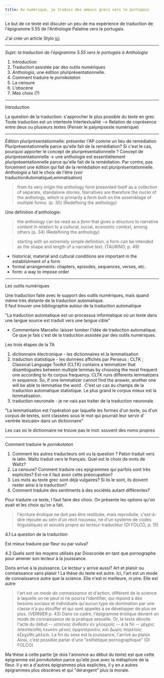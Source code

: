 ```yaml
---
title: Au numérique, je traduis des amours grecs vers le portugais
--- 
```


Le but de ce texte est discuter un peu de ma expérience de traduction de l'épigramme 5.55 de l'Anthologie Palatine vers le portugais. 

J'ai crée un article Stylo [ici](https://stylo.huma-num.fr/article/6412309ba12b9d0012ebb0d1/preview)

---

*Sujet: la traduction de l'épigramme 5.55 vers le portugais à *Anthologia** 

1. Introduction
2. Traduction assistée par des outils numériques
3. *Anthologia*, une édition pluriprésentationnelle.
4. Comment traduire le *pornikotaton*
5. La censure
6. L'obscène
7. Mes choix (?)


---

Introduction

La question de la traduction: s'approcher le plus possible du texte en grec
Toute traduction est un intertexte
Intertextualité --> Relation de coprésence entre deux ou plusieurs textes (Penser le palympseste numérique)

--- 

Édition pluriprésentationnelle: présenter l'AP comme un lieu de remédiation
Pluriprésentationnelle parce qu'elle fait de la remédiation? Si c'est le cas, pourquoi apporter le concept de pluriprésentationnelle ?
Concept de pluriprésentationnelle -> une anthologie est essentiellement pluriprésentationnelle parce qu'elle fait de la remédiation.
Par contre, pas forcement une édition qui fait de la remédiation est pluriprésentationnelle. 
*Anthologia* a fait le choix de l'être (voir traductionAutomatiqueLemmatisation)


> from its very origin the anthology form presented itself as a collection of separate, standalone stories. Narratives are therefore the *nuclei* of the anthology, which is primarily a form built on the assemblage of multiple forms. (p. 30) (Redefining the anthology)

Une définition d'anthologie: 

> the anthology can be read as a *form* that gives a *structure* to narrative *content* in relation to a cultural, social, economic *context*, among others (p. 34) (Redefining the anthology)

> starting with an extremely simple definition, a form can be intended as the shape and length of a narrative text. (TAURINO, p. 49)
- historical, material and cultural conditions are important in the establishment of a form
- formal arrangements: chapters, episodes, sequences, verses, etc.
- form: a way to impose order

<!-- Format:
- des components structuraux qui affectent le contenu
- "the total body of knowledge systematically and consciously assembled to facilitate the future adaptation under license of the program" (Moran and Malbon 2006: 7)
- Dimension legale
- Dimension culturale 
- Dimension economique
- Dimension productive (Jean K. Chalaby)
- Dimension narrative

Forme:
- "an arrangement of elements -- an ordering, patterning, or shaping" (Levine 2015: 3)
- "Totalité" de la forme 
- "Rhythm", la temporalité de la forme
- Hierarchie, l'ordre de la forme
- "Réseau" les formes, et les réseaux, ont des configurations systematisées et ordonnées.

Formula:
- " a process of absorption of cultural practices or norms, and genre, which has a long history in literary studies taking a structuralist perspective in search for narrative patterns and cues" (p. 40)

Ces trois termes sont importants pour comprendre l'importance de la repétition, de la regularité et du retour aux anthologies. (TAURINO)
-->
---

Les outils numériques

Une traduction faite avec le support des outils numériques, mais quand même très distante de la traduction automatique.  
Il faut trouver une bibliographie autour de la traduction automatique

"La traduction automatique est un processus informatique où un texte dans une langue source est traduit vers une langue cible" 
- Commentaire Marcello: laisser tomber l'idée de traduction automatique. Ce que je fais c'est de la traduction assistée par des outils numériques.

Les trois étapes de la TA
1. dictionnaire électronique - les dictionnaires et la lemmatisation
2. traduction statistique - les données affichés par Perseus ; CLTK ; Classical Language Toolkit (CLTK) contains a lemmatizer that disambiguates between multiple lemmas by choosing the most frequent one according to its corpus frequency.  CLTK runs differents lemmatizers in sequence. So, if one lemmatizer cannot find the answer, another one will be able to lemmatise the word <!-- Je n'ai pas parlé du CLTK, mais du Morpheus -->. C'est un cas au champs de la traduction automatique statistique. Le plus grand le corpus mieux est la lemmatisation.
3. traduction neuronale - je ne vais pas traiter de la traduction neuronale.

"La lemmatisation est l'opération par laquelle les formes d'un texte, ou d'un corpus de textes, sont classées sous le mot qui pourrait leur servir d' «entrée lexicale» dans un dictionnaire"

Les cas où le dictionnaire ne trouve pas le mot: souvent des noms propres <!-- à penser la pertinence --> 

--- 

Comment traduire le *pornikotaton*

1. Comment les autres traducteurs ont vu la question ? Paton traduit vers le latin. Waltz traduit vers le français. Quel est le choix de mots de Waltz?
2. La censure? Comment traduire ces epigrammes qui parfois sont très explicites? Est-ce il faut avoir cette préocupation?
3. Les mots au texte grec sont déjà vulgaires? Si ils le sont, ils doivent rester ainsi à la traduction?
4. Comment traduire des sentiments à des sociétés autant différentes?

Pour traduire ce texte, l faut faire des choix. On présente les options qu'on avait et les choix qu'on a fait. 

> l'écriture érotique ne doit pas être restituée, mais reproduite, c'est-à-dire rejouée au sein d'un récit nouveau, né d'un système de codes linguistiques et sexuels propre au lecteur-traducteur (DI FOLCO, p. 15)

4.1 La question de la traduction

Est mieux traduire par fleur ou par vulva?

4.2 Quels sont les moyens utilisés par Dioscoride en tant que pornographe pour amener son lecteur à la jouissance.

Doris arrive à la jouissance. Le lecteur y arrive aussi?
Art et plaisir ou connaissance sans plaisir ! La thèse du texte est autre. Ici, l'art est un mode de connaissance autre que la science. Elle n'est ni meilleure, ni pire. Elle est autre
> l'art est un *mode de connaissance* et d'action, différent de la science à laquelle on ne peut ni ne pourra l'identifier, qui répond à des besoins sociaux et individuels qu'aucun type de domination par une classe n'a pu étouffer et qui sont appelés à se développer de plus en plus. (VERNIER p. 43)
Dans ce cadre, l'épigramme érotique devient un mode de connaissance de la pratique sexuelle. 
Or, le texte dévoile l'acte du début -- *ιατείνας ἄνθεσιν ἐν χλοερoῖς* -- à la fin -- μέχρις ἀπεσπείσθη λευκὸν μένος ἀμφοτέροισιν, καὶ Δωρὶς παρέτοις ἐξεχύθη μέλεσι.  La fin du sexe est la jouissance, l'arrivé au plaisir.
Ainsi, c'est possible parler d'une "esthétique pornographique" (DI FOLCO)


Ma thèse à cette partie (je dois l'annonce au début du texte) est que cette épigramme est *pornikotaton* parce qu'elle joue avec la métaphore de la fleur. Il y en a d'autres épigrammes plus explicites, il y en a autres épigrammes plus obscènes et qui "dérangent" plus la morale.
